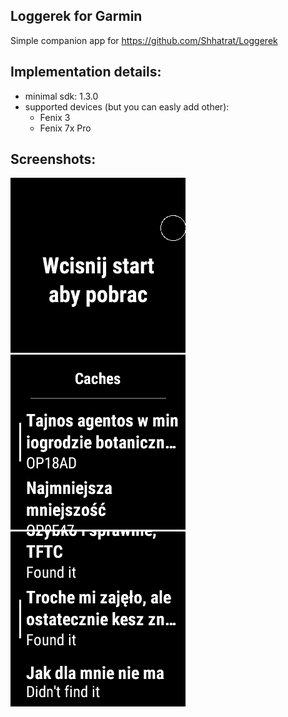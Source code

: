 ## Loggerek for Garmin

Simple companion app for https://github.com/Shhatrat/Loggerek

## Implementation details:
- minimal sdk: 1.3.0
- supported devices (but you can easly add other):
  - Fenix 3
  - Fenix 7x Pro
  
## Screenshots:

![Loggerek Screenshot](https://raw.githubusercontent.com/Shhatrat/Loggerek-garmin/refs/heads/main/screenshots/F2RE0325.BMP)
![Loggerek Screenshot](https://raw.githubusercontent.com/Shhatrat/Loggerek-garmin/refs/heads/main/screenshots/F2RE0355.BMP)
![Loggerek Screenshot](https://raw.githubusercontent.com/Shhatrat/Loggerek-garmin/refs/heads/main/screenshots/F2RE0401.BMP)
